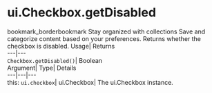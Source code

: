  
#  ui.Checkbox.getDisabled 
bookmark_borderbookmark Stay organized with collections  Save and categorize content based on your preferences.
Returns whether the checkbox is disabled. 
Usage| Returns  
---|---  
`Checkbox.getDisabled()`| Boolean  
Argument| Type| Details  
---|---|---  
this: `ui.checkbox`| ui.Checkbox| The ui.Checkbox instance.  
